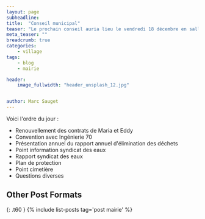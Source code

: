 ```yaml
---
layout: page
subheadline: 
title:  "Conseil municipal"
teaser: "Le prochain conseil auria lieu le vendredi 18 décembre en salle polyvalente."
meta_teaser: ""
breadcrumb: true
categories:
    - village
tags:
    - blog
    - mairie

header:
    image_fullwidth: "header_unsplash_12.jpg"


author: Marc Sauget
---
```


Voici l'ordre du jour : 

- Renouvellement des contrats de Maria et Eddy
- Convention avec Ingénierie 70
- Présentation annuel du rapport annuel d'élimination des déchets 
- Point information syndicat des eaux
- Rapport syndicat des eaux
- Plan de protection
- Point cimetière
- Questions diverses

## Other Post Formats
{: .t60 }
{% include list-posts tag='post mairie' %}

